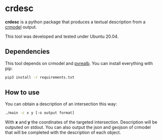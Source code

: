 # crdesc

**crdesc** is a python package that produces a textual description from a [crmodel](https://github.com/jeremyk6/crmodel) output.

This tool was developed and tested under Ubuntu 20.04.

## Dependencies

This tool depends on crmodel and [pyrealb](https://github.com/lapalme/pyrealb). You can install everything with pip:

```bash
pip3 install -r requirements.txt
````

## How to use

You can obtain a description of an intersection this way:

```bash
./main -c x y [-o output format]
```
With **x** and **y** the coordinates of the targeted intersection. Description will be outputed on stdout. You can also output the json and geojson of crmodel that will be completed with the description of each object.